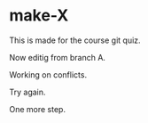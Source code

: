 # make-X
This is made for the course git quiz.

Now editig from branch A.

Working on conflicts.

Try again.

One more step.
